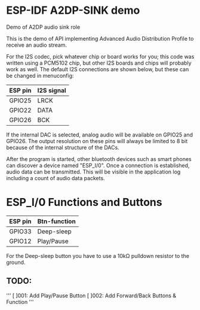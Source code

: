 ESP-IDF A2DP-SINK demo
======================

Demo of A2DP audio sink role

This is the demo of API implementing Advanced Audio Distribution Profile to receive an audio stream.

For the I2S codec, pick whatever chip or board works for you; this code was written using a PCM5102 chip, but other I2S boards and chips will probably work as well. The default I2S connections are shown below, but these can be changed in menuconfig:

| ESP pin   | I2S signal   |
| :-------- | :----------- |
| GPIO25    | LRCK         |
| GPIO22    | DATA         |
| GPIO26    | BCK          |

If the internal DAC is selected, analog audio will be available on GPIO25 and GPIO26. The output resolution on these pins will always be limited to 8 bit because of the internal structure of the DACs.


After the program is started, other bluetooth devices such as smart phones can discover a device named "ESP_I/0". Once a connection is established, audio data can be transmitted. This will be visible in the application log including a count of audio data packets.


ESP_I/0 Functions and Buttons
=============================

| ESP pin   | Btn-function |
| :-------- | :----------- |
| GPIO33    | Deep-sleep   |
| GPIO12    | Play/Pause   |

For the Deep-sleep button you have to use a 10kΩ pulldown resistor to the ground.

## TODO: 
'''
[ ]001: Add Play/Pause Button
[ ]002: Add Forward/Back Buttons & Function
'''